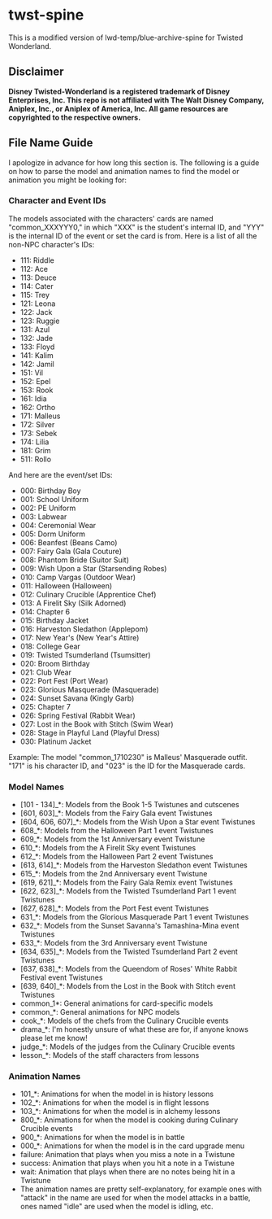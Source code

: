 # twst-spine

This is a modified version of lwd-temp/blue-archive-spine for Twisted Wonderland.

## Disclaimer

**Disney Twisted-Wonderland is a registered trademark of Disney Enterprises, Inc. This repo is not affiliated with The Walt Disney Company, Aniplex, Inc., or Aniplex of America, Inc. All game resources are copyrighted to the respective owners.**

## File Name Guide

I apologize in advance for how long this section is.
The following is a guide on how to parse the model and animation names to find the model or animation you might be looking for:

### Character and Event IDs

The models associated with the characters' cards are named "common_XXXYYY0," in which "XXX" is the student's internal ID, and "YYY" is the internal ID of the event or set the card is from. Here is a list of all the non-NPC character's IDs:
- 111: Riddle
- 112: Ace
- 113: Deuce
- 114: Cater
- 115: Trey
- 121: Leona
- 122: Jack
- 123: Ruggie
- 131: Azul
- 132: Jade
- 133: Floyd
- 141: Kalim
- 142: Jamil
- 151: Vil
- 152: Epel
- 153: Rook
- 161: Idia
- 162: Ortho
- 171: Malleus
- 172: Silver
- 173: Sebek
- 174: Lilia
- 181: Grim
- 511: Rollo

And here are the event/set IDs:
- 000: Birthday Boy
- 001: School Uniform
- 002: PE Uniform
- 003: Labwear
- 004: Ceremonial Wear
- 005: Dorm Uniform
- 006: Beanfest (Beans Camo)
- 007: Fairy Gala (Gala Couture)
- 008: Phantom Bride (Suitor Suit)
- 009: Wish Upon a Star (Starsending Robes)
- 010: Camp Vargas (Outdoor Wear)
- 011: Halloween (Halloween)
- 012: Culinary Crucible (Apprentice Chef)
- 013: A Firelit Sky (Silk Adorned)
- 014: Chapter 6
- 015: Birthday Jacket
- 016: Harveston Sledathon (Applepom)
- 017: New Year's (New Year's Attire)
- 018: College Gear
- 019: Twisted Tsumderland (Tsumsitter)
- 020: Broom Birthday
- 021: Club Wear
- 022: Port Fest (Port Wear)
- 023: Glorious Masquerade (Masquerade)
- 024: Sunset Savana (Kingly Garb)
- 025: Chapter 7
- 026: Spring Festival (Rabbit Wear)
- 027: Lost in the Book with Stitch (Swim Wear)
- 028: Stage in Playful Land (Playful Dress)
- 030: Platinum Jacket

Example: The model "common_1710230" is Malleus' Masquerade outfit. "171" is his character ID, and "023" is the ID for the Masquerade cards.

### Model Names

-  [101 - 134]\_\*: Models from the Book 1-5 Twistunes and cutscenes
-  [601, 603]\_\*: Models from the Fairy Gala event Twistunes
-  [604, 606, 607]\_\*: Models from the Wish Upon a Star event Twistunes
-  608\_\*: Models from the Halloween Part 1 event Twistunes
-  609\_\*: Models from the 1st Anniversary event Twistune
-  610\_\*: Models from the A Firelit Sky event Twistunes
-  612\_\*: Models from the Halloween Part 2 event Twistunes
-  [613, 614]\_\*: Models from the Harveston Sledathon event Twistunes
-  615\_\*: Models from the 2nd Anniversary event Twistune
-  [619, 621]\_\*: Models from the Fairy Gala Remix event Twistunes
-  [622, 623]\_\*: Models from the Twisted Tsumderland Part 1 event Twistunes
-  [627, 628]\_\*: Models from the Port Fest event Twistunes
-  631\_\*: Models from the Glorious Masquerade Part 1 event Twistunes
-  632\_\*: Models from the Sunset Savanna's Tamashina-Mina event Twistunes
-  633\_\*: Models from the 3rd Anniversary event Twistune
-  [634, 635]\_\*: Models from the Twisted Tsumderland Part 2 event Twistunes
-  [637, 638]\_\*: Models from the Queendom of Roses' White Rabbit Festival event Twistunes
-  [639, 640]\_\*: Models from the Lost in the Book with Stitch event Twistunes
-  common_1\*: General animations for card-specific models
-  common\_\*: General animations for NPC models
-  cook\_\*: Models of the chefs from the Culinary Crucible events
-  drama\_\*: I'm honestly unsure of what these are for, if anyone knows please let me know!
-  judge\_\*: Models of the judges from the Culinary Crucible events
-  lesson\_\*: Models of the staff characters from lessons

### Animation Names

-  101\_\*: Animations for when the model in is history lessons
-  102\_\*: Animations for when the model is in flight lessons
-  103\_\*: Animations for when the model is in alchemy lessons
-  800\_\*: Animations for when the model is cooking during Culinary Crucible events
-  900\_\*: Animations for when the model is in battle
-  000\_\*: Animations for when the model is in the card upgrade menu
-  failure: Animation that plays when you miss a note in a Twistune
-  success: Animation that plays when you hit a note in a Twistune
-  wait: Animation that plays when there are no notes being hit in a Twistune
-  The animation names are pretty self-explanatory, for example ones with "attack" in the name are used for when the model attacks in a battle, ones named "idle" are used when the model is idling, etc.
